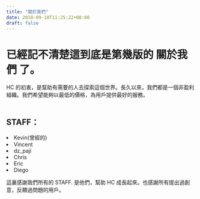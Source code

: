 ```yaml
---
title: "關於我們"
date: 2018-09-10T11:25:22+08:00
draft: false
---
```

# 已經記不清楚這到底是第幾版的 關於我們 了。
HC 的初衷，是幫助有需要的人去探索這個世界。長久以來，我們都是一個非盈利組織。我們希望能夠以最低的價格，為用戶提供最好的服務。
<br><br>
## STAFF：
<li>Kevin(曾經的)</li>
<li>Vincent</li>
<li>dz_paji</li>
<li>Chris</li>
<li>Eric</li>
<li>Diego</li>

這裏感謝我們所有的 STAFF. 是他們，幫助 HC 成長起來。也感謝所有提出過創意，反饋過問題的用戶。